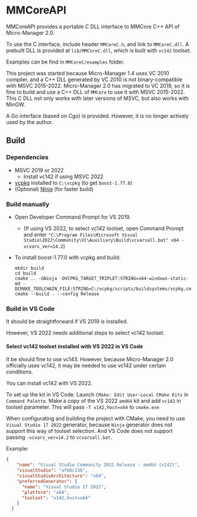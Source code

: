 # MMCoreAPI

MMCoreAPI provides a portable C DLL interface to MMCore C++ API of Micro-Manager 2.0.

To use the C interface, include header `MMCoreC.h`, and link to `MMCoreC.dll`. A prebuilt DLL is provided at `lib/MMCoreC.dll`, which is built with `vc142` toolset.

Examples can be find in `MMCoreC/examples` folder.

This project was started because Micro-Manager 1.4 uses VC 2010 compiler, and a C++ DLL generated by VC 2010 is not binary-compatible with MSVC 2015-2022. Micro-Manager 2.0 has migrated to VC 2019, so it is fine to build and use a C++ DLL of `MMCore` to use it with MSVC 2015-2022. This C DLL not only works with later versions of MSVC, but also works with MinGW.

A Go interface (based on Cgo) is provided. However, it is no longer actively used by the author.

## Build
### Dependencies
* MSVC 2019 or 2022
  * Install vc142 if using MSVC 2022
* [vcpkg](https://vcpkg.io) installed to `C:\vcpkg` (to get `boost-1.77.0`)
* (Optional) [Ninja](https://ninja-build.org) (for faster build)

### Build manually
* Open Developer Command Prompt for VS 2019.
  * (If using VS 2022, to select vc142 toolset, open Command Prompt and enter `"C:\Program Files\Microsoft Visual Studio\2022\Community\VC\Auxiliary\Build\vcvarsall.bat" x64 -vcvars_ver=14.2`)

* To install boost-1.77.0 with vcpkg and build:
  ```
  mkdir build
  cd build
  cmake .. -GNinja -DVCPKG_TARGET_TRIPLET:STRING=x64-windows-static-md -DCMAKE_TOOLCHAIN_FILE:STRING=C:/vcpkg/scripts/buildsystems/vcpkg.cmake
  cmake --build . --config Release
  ```

### Build in VS Code
It should be straightforward if VS 2019 is installed.

However, VS 2022 needs additional steps to select vc142 toolset.

#### Select vc142 toolset installed with VS 2022 in VS Code
It be should fine to use vc143. However, because Micro-Manager 2.0 officially uses vc142, it may be needed to use vc142 under certain conditions.

You can install vc142 with VS 2022.

To set up the kit in VS Code. Launch `CMake: Edit User-Local CMake Kits` in `Command Palette`. Make a copy of the VS 2022 `amd64` kit and add `vc142` in toolset parameter. This will pass `-T v142,host=x64` to `cmake.exe`

When configurating and building the project with CMake, you need to use `Visual Studio 17 2022` generator, because `Ninja` generator does not support this way of toolset selection. And VS Code does not support passing `-vcvars_ver=14.2` to `vcvarsall.bat`.

Example:
```json
{
    "name": "Visual Studio Community 2022 Release - amd64 (v142)",
    "visualStudio": "afb0c136",
    "visualStudioArchitecture": "x64",
    "preferredGenerator": {
      "name": "Visual Studio 17 2022",
      "platform": "x64",
      "toolset": "v142,host=x64"
    }
  }
```
